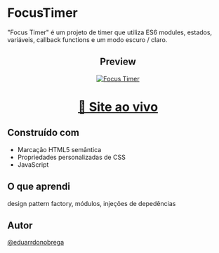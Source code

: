 # FocusTimer

"Focus Timer" é um projeto de timer que utiliza ES6 modules, estados, variáveis, callback functions e um modo escuro / claro.

<div align="center">

## Preview
<a href="https://eduarrdonobrega.github.io/explorer-rocketseat/stage-05/focus-timer/" target="_blank">
  <img src="https://github.com/eduarrdonobrega/explorer-rocketseat/assets/87456011/416d75d7-8bfa-484b-9748-e7534c45ad07" alt="Focus Timer">
</a>

</div>

<div align="center">

  <h1> <a href="https://eduarrdonobrega.github.io/explorer-rocketseat/stage-05/focus-timer/" target="_blank" >👾 Site ao vivo</a></h1>

</div>

## Construído com

-   Marcação HTML5 semântica
-   Propriedades personalizadas de CSS
-   JavaScript

## O que aprendi

design pattern factory, módulos, injeções de depedências

## Autor

[@eduarrdonobrega](https://github.com/eduarrdonobrega)
